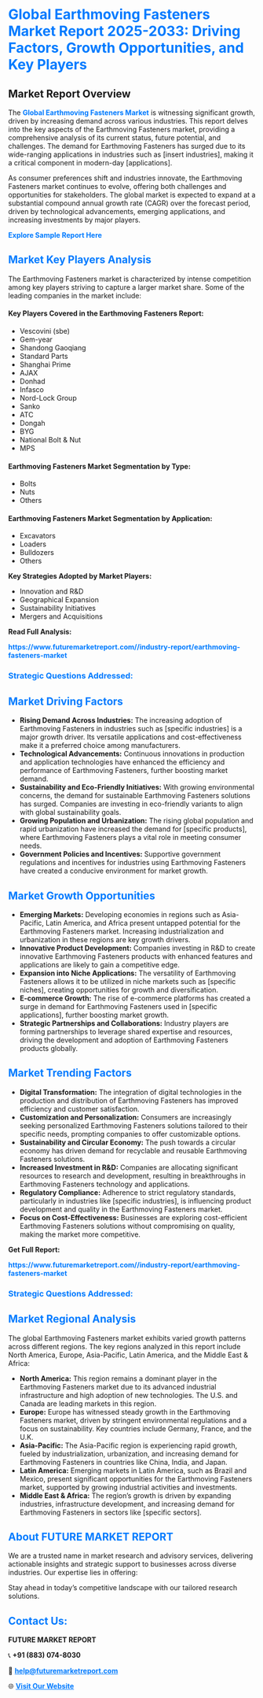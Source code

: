 <h1 style="color: #007BFF;">Global Earthmoving Fasteners Market Report 2025-2033: Driving Factors, Growth Opportunities, and Key Players</h1>

<section id="overview">
<h2>Market Report Overview</h2>
<p>The <a href="https://www.futuremarketreport.com//industry-report/earthmoving-fasteners-market" style="color: #007BFF; text-decoration: none;"><strong>Global Earthmoving Fasteners Market</strong></a> is witnessing significant growth, driven by increasing demand across various industries. This report delves into the key aspects of the Earthmoving Fasteners market, providing a comprehensive analysis of its current status, future potential, and challenges. The demand for Earthmoving Fasteners has surged due to its wide-ranging applications in industries such as [insert industries], making it a critical component in modern-day [applications].</p>
<p>As consumer preferences shift and industries innovate, the Earthmoving Fasteners market continues to evolve, offering both challenges and opportunities for stakeholders. The global market is expected to expand at a substantial compound annual growth rate (CAGR) over the forecast period, driven by technological advancements, emerging applications, and increasing investments by major players.</p>
</section>

<section id="overview">
<p><a href="https://www.futuremarketreport.com//request-sample/reportId=60716" style="color: #007BFF; text-decoration: none;"><strong>Explore Sample Report Here</strong></a></p>
</section>

<section id="key-players">
<h2 style="color: #007BFF;">Market Key Players Analysis</h2>
<p>The Earthmoving Fasteners market is characterized by intense competition among key players striving to capture a larger market share. Some of the leading companies in the market include:</p>
<h4>Key Players Covered in the Earthmoving Fasteners Report:</h4>
<ul><li>Vescovini (sbe)</li><li>Gem-year</li><li>Shandong Gaoqiang</li><li>Standard Parts</li><li>Shanghai Prime</li><li>AJAX</li><li>Donhad</li><li>Infasco</li><li>Nord-Lock Group</li><li>Sanko</li><li>ATC</li><li>Dongah</li><li>BYG</li><li>National Bolt &amp; Nut</li><li>MPS</li></ul>
<h4>Earthmoving Fasteners Market Segmentation by Type:</h4>
<ul><li>Bolts</li><li>Nuts</li><li>Others</li></ul>

<h4>Earthmoving Fasteners Market Segmentation by Application:</h4>
<ul><li>Excavators</li><li>Loaders</li><li>Bulldozers</li><li>Others</li></ul>
<p><strong>Key Strategies Adopted by Market Players:</strong></p>
<ul>
<li>Innovation and R&D</li>
<li>Geographical Expansion</li>
<li>Sustainability Initiatives</li>
<li>Mergers and Acquisitions</li>
</ul>
</section>

<section>
<p><strong>Read Full Analysis: </strong></p><a href="https://www.futuremarketreport.com//industry-report/earthmoving-fasteners-market" style="color: #007BFF; text-decoration: none;"><strong>https://www.futuremarketreport.com//industry-report/earthmoving-fasteners-market</strong></a>
<h3 style="color: #007BFF;">Strategic Questions Addressed:</h3>
</section>

<section id="driving-factors">
<h2 style="color: #007BFF;">Market Driving Factors</h2>
<ul>
<li><strong>Rising Demand Across Industries:</strong> The increasing adoption of Earthmoving Fasteners in industries such as [specific industries] is a major growth driver. Its versatile applications and cost-effectiveness make it a preferred choice among manufacturers.</li>
<li><strong>Technological Advancements:</strong> Continuous innovations in production and application technologies have enhanced the efficiency and performance of Earthmoving Fasteners, further boosting market demand.</li>
<li><strong>Sustainability and Eco-Friendly Initiatives:</strong> With growing environmental concerns, the demand for sustainable Earthmoving Fasteners solutions has surged. Companies are investing in eco-friendly variants to align with global sustainability goals.</li>
<li><strong>Growing Population and Urbanization:</strong> The rising global population and rapid urbanization have increased the demand for [specific products], where Earthmoving Fasteners plays a vital role in meeting consumer needs.</li>
<li><strong>Government Policies and Incentives:</strong> Supportive government regulations and incentives for industries using Earthmoving Fasteners have created a conducive environment for market growth.</li>
</ul>
</section>

<section id="growth-opportunities">
<h2 style="color: #007BFF;">Market Growth Opportunities</h2>
<ul>
<li><strong>Emerging Markets:</strong> Developing economies in regions such as Asia-Pacific, Latin America, and Africa present untapped potential for the Earthmoving Fasteners market. Increasing industrialization and urbanization in these regions are key growth drivers.</li>
<li><strong>Innovative Product Development:</strong> Companies investing in R&D to create innovative Earthmoving Fasteners products with enhanced features and applications are likely to gain a competitive edge.</li>
<li><strong>Expansion into Niche Applications:</strong> The versatility of Earthmoving Fasteners allows it to be utilized in niche markets such as [specific niches], creating opportunities for growth and diversification.</li>
<li><strong>E-commerce Growth:</strong> The rise of e-commerce platforms has created a surge in demand for Earthmoving Fasteners used in [specific applications], further boosting market growth.</li>
<li><strong>Strategic Partnerships and Collaborations:</strong> Industry players are forming partnerships to leverage shared expertise and resources, driving the development and adoption of Earthmoving Fasteners products globally.</li>
</ul>
</section>

<section id="trending-factors">
<h2 style="color: #007BFF;">Market Trending Factors</h2>
<ul>
<li><strong>Digital Transformation:</strong> The integration of digital technologies in the production and distribution of Earthmoving Fasteners has improved efficiency and customer satisfaction.</li>
<li><strong>Customization and Personalization:</strong> Consumers are increasingly seeking personalized Earthmoving Fasteners solutions tailored to their specific needs, prompting companies to offer customizable options.</li>
<li><strong>Sustainability and Circular Economy:</strong> The push towards a circular economy has driven demand for recyclable and reusable Earthmoving Fasteners solutions.</li>
<li><strong>Increased Investment in R&D:</strong> Companies are allocating significant resources to research and development, resulting in breakthroughs in Earthmoving Fasteners technology and applications.</li>
<li><strong>Regulatory Compliance:</strong> Adherence to strict regulatory standards, particularly in industries like [specific industries], is influencing product development and quality in the Earthmoving Fasteners market.</li>
<li><strong>Focus on Cost-Effectiveness:</strong> Businesses are exploring cost-efficient Earthmoving Fasteners solutions without compromising on quality, making the market more competitive.</li>
</ul>
</section>

<section>
<p><strong>Get Full Report: </strong></p><a href="https://www.futuremarketreport.com//industry-report/earthmoving-fasteners-market" style="color: #007BFF; text-decoration: none;"><strong>https://www.futuremarketreport.com//industry-report/earthmoving-fasteners-market</strong></a>
<h3 style="color: #007BFF;">Strategic Questions Addressed:</h3>
</section>


<section id="regional-analysis">
<h2 style="color: #007BFF;">Market Regional Analysis</h2>
<p>The global Earthmoving Fasteners market exhibits varied growth patterns across different regions. The key regions analyzed in this report include North America, Europe, Asia-Pacific, Latin America, and the Middle East & Africa:</p>
<ul>
<li><strong>North America:</strong> This region remains a dominant player in the Earthmoving Fasteners market due to its advanced industrial infrastructure and high adoption of new technologies. The U.S. and Canada are leading markets in this region.</li>
<li><strong>Europe:</strong> Europe has witnessed steady growth in the Earthmoving Fasteners market, driven by stringent environmental regulations and a focus on sustainability. Key countries include Germany, France, and the U.K.</li>
<li><strong>Asia-Pacific:</strong> The Asia-Pacific region is experiencing rapid growth, fueled by industrialization, urbanization, and increasing demand for Earthmoving Fasteners in countries like China, India, and Japan.</li>
<li><strong>Latin America:</strong> Emerging markets in Latin America, such as Brazil and Mexico, present significant opportunities for the Earthmoving Fasteners market, supported by growing industrial activities and investments.</li>
<li><strong>Middle East & Africa:</strong> The region’s growth is driven by expanding industries, infrastructure development, and increasing demand for Earthmoving Fasteners in sectors like [specific sectors].</li>
</ul>
</section>

<footer>
<h2 style="color: #007BFF;">About FUTURE MARKET REPORT</h2>
<p>We are a trusted name in market research and advisory services, delivering actionable insights and strategic support to businesses across diverse industries. Our expertise lies in offering:</p>

<p>Stay ahead in today’s competitive landscape with our tailored research solutions.</p>

<h2 style="color: #007BFF;">Contact Us:</h2>
<p><strong>FUTURE MARKET REPORT</strong></p>
<p>📞 <strong>+91 (883) 074-8030</strong></p>
<p>📧 <strong><a href="mailto:help@futuremarketreport.com" style="color: #007BFF;">help@futuremarketreport.com</a></strong></p>
<p>🌐 <strong><a href="https://www.futuremarketreport.com/" style="color: #007BFF;">Visit Our Website</a></strong></p>
</footer>